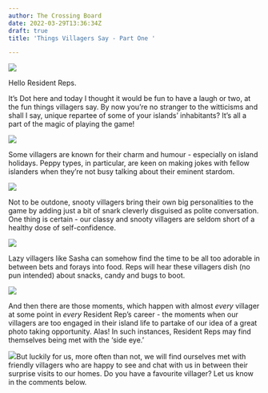 ```yaml
---
author: The Crossing Board
date: 2022-03-29T13:36:34Z
draft: true
title: 'Things Villagers Say - Part One '

---
```

![](/images/news/tcb-mascot-600px.png)

Hello Resident Reps.

It’s Dot here and today I thought it would be fun to have a laugh or two, at the fun things villagers say. By now you’re no stranger to the witticisms and shall I say, unique repartee of some of your islands’ inhabitants? It’s all a part of the magic of playing the game!

![](/images/news/018b2577b14b42afb7863508df305b83.jpeg)

Some villagers are known for their charm and humour - especially on island holidays. Peppy types, in particular, are keen on making jokes with fellow islanders when they’re not busy talking about their eminent stardom.

![](/images/news/3724446004ba4440a1add925691fb402.jpeg)

Not to be outdone, snooty villagers bring their own big personalities to the game by adding just a bit of snark cleverly disguised as polite conversation. One thing is certain - our classy and snooty villagers are seldom short of a healthy dose of self-confidence.

![](/images/news/9b08085fdd994f84a96c63e14a16913a.jpeg)

Lazy villagers like Sasha can somehow find the time to be all too adorable in between bets and forays into food. Reps will hear these villagers dish (no pun intended) about snacks, candy and bugs to boot.

![](/images/news/dfab5a1042294b269d6d734722661e4b.jpeg)

And then there are those moments, which happen with almost _every_ villager at some point in _every_ Resident Rep’s career - the moments when our villagers are too engaged in their island life to partake of our idea of a great photo taking opportunity. Alas! In such instances, Resident Reps may find themselves being met with the ‘side eye.’

![](/images/news/516a7b2709a341bd8d5f385be3153d62.jpeg)But luckily for us, more often than not, we will find ourselves met with friendly villagers who are happy to see and chat with us in between their surprise visits to our homes. Do you have a favourite villager? Let us know in the comments below.